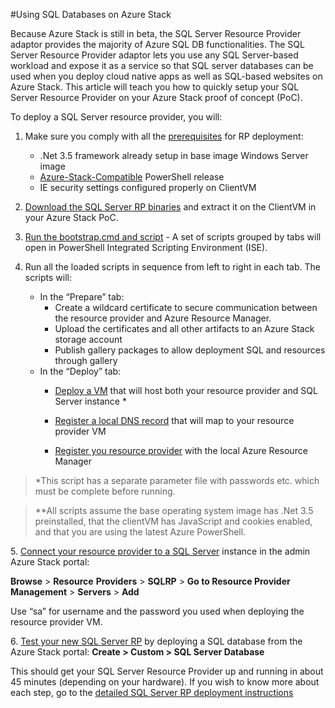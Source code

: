 <properties
	pageTitle="Add a SQL Server resource provider to Azure Stack"
	description="Add a SQL Server resource provider to Azure Stack"
	services="azure-stack"
	documentationCenter=""
	authors="Dumagar"
	manager="bradleyb"
	editor=""/>

<tags
	ms.service="multiple"
	ms.workload="na"
	ms.tgt_pltfrm="na"
	ms.devlang="na"
	ms.topic="article"
	ms.date="03/31/2016"
	ms.author="dumagar"/>
	
#Using SQL Databases on Azure Stack


Because Azure Stack is still in beta, the SQL Server Resource Provider
adaptor provides the majority of Azure SQL DB functionalities. The SQL
Server Resource Provider adaptor lets you use any SQL Server-based
workload and expose it as a service so that SQL server databases can be
used when you deploy cloud native apps as well as SQL-based websites on
Azure Stack. This article will teach you how to quickly setup your SQL
Server Resource Provider on your Azure Stack proof of concept (PoC).

To deploy a SQL Server resource provider, you will:

1.  Make sure you comply with all the [prerequisites](/azure-stack-sql-rp-deploy-long.md#Prerequisites---Before-you-deploy) for RP deployment:

    - .Net 3.5 framework already setup in base image Windows Server image
    - [Azure-Stack-Compatible](http://aka.ms/azStackPsh) PowerShell release
    - IE security settings configured properly on ClientVM

2. [Download the SQL Server RP binaries](http://download.microsoft.com/download/A/3/6/A36BCD4A-8040-44B7-8378-866FA7D1C4D2/AzureStack.Sql.5.11.69.0.zip) and extract it on the ClientVM in your Azure Stack PoC.

3. [Run the bootstrap.cmd and script](azure-stack-sql-rp-deploy-long.md#Bootstrap-the-resource-provider-deployment-PowerShell-and-Prepare-for-deployment) - A set of scripts grouped by tabs will open in PowerShell Integrated Scripting Environment (ISE).

4. Run all the loaded scripts in sequence from left to right in each tab. The scripts will:
    - In the “Prepare” tab:
        - Create a wildcard certificate to secure communication between the resource provider and Azure Resource Manager.
        - Upload the certificates and all other artifacts to an Azure Stack storage account
        - Publish gallery packages to allow deployment SQL and resources through gallery
    - In the “Deploy” tab:
        - [Deploy a VM](/azure-stack-sql-rp-deploy-long.md#Deploy-your-SQL-RP-Resource-Provider-VM) that will host both your resource provider and SQL Server instance *

        - [Register a local DNS record](/azure-stack-sql-rp-deploy-long.md#Update-the-local-DNS) that will map to your resource provider VM
        - [Register you resource provider](/azure-stack-sql-rp-deploy-long.md#Register-the-SQL-RP-Resource-Provider) with the local Azure Resource Manager

>\*This script has a separate parameter file with passwords etc. which
must be complete before running.

>\*\*All scripts assume the base operating system image has .Net 3.5
preinstalled, that the clientVM has JavaScript and cookies enabled, and
that you are using the latest Azure PowerShell.

5\. [Connect your resource provider to a SQL Server](#connec5-long-doc)
    instance in the admin Azure Stack portal:

**Browse** &gt; **Resource** **Providers** &gt; **SQLRP** &gt; **Go to Resource Provider** **Management** &gt; **Servers** &gt; **Add**

Use “sa” for username and the password you used when deploying the resource provider VM.

6\. [Test your new SQL Server RP](/azure-stack-sql-rp-deploy-long.md#test-your-deployment-create-your-first-sql-database) by deploying a SQL database from the Azure Stack portal:
**Create &gt; Custom &gt; SQL Server Database**

This should get your SQL Server Resource Provider up and running in
about 45 minutes (depending on your hardware). If you wish to know more
about each step, go to the [detailed SQL Server RP deployment
instructions](#_Instructions_for_deploying)

<span id="before-you-deploy" class="anchor"><span
id="_Prerequisites_-_Before" class="anchor"><span
id="_Instructions_for_deploying" class="anchor"></span></span></span>
